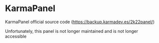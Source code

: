 # KarmaPanel
KarmaPanel official source code (https://backup.karmadev.es/2k22panel/)

Unfortunately, this panel is not longer maintained and is not longer accessible
